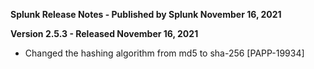 **Splunk Release Notes - Published by Splunk November 16, 2021**


**Version 2.5.3 - Released November 16, 2021**

* Changed the hashing algorithm from md5 to sha-256 [PAPP-19934]

